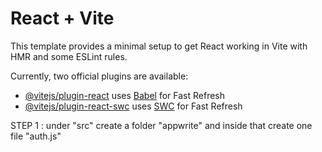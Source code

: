 # React + Vite

This template provides a minimal setup to get React working in Vite with HMR and some ESLint rules.

Currently, two official plugins are available:

- [@vitejs/plugin-react](https://github.com/vitejs/vite-plugin-react/blob/main/packages/plugin-react/README.md) uses [Babel](https://babeljs.io/) for Fast Refresh
- [@vitejs/plugin-react-swc](https://github.com/vitejs/vite-plugin-react-swc) uses [SWC](https://swc.rs/) for Fast Refresh


<!-- steps -->

<!-- 
step1-> npm i @reduxjs/toolkit react-redux react-router-dom appwrite @tinymce/tinymce-react html-react-parser react-hook-form

step2-> set .env file with👇🏻

VITE__APPWRITE_URL="test environment"
VITE__APPWRITE_PROJECT_ID=""
VITE__APPWRITE_DATABASE_ID=""
VITE__APPWRITE_COLLECTION_ID=""
VITE__APPWRITE_BUCKET_ID=""  

Rules-> always set it in root folder, and after adding or updating anything in .env always re-run your app and add it to git ignore using right click on file and selecting "Add it to gitignore"


STEP 3 -> create a project in APPWRITE and froms setting copy projctid and API endpoint 

STEP 4 -> copy API ENDPOINT and projectid and paste in .env file
VITE__APPWRITE_URL and VITE__APPWRITE_PROJECT_ID

STEP 5 -> inside appwrite go to database and click on create database & give some name once got created copy database id and paste in .env file VITE__APPWRITE_DATABASE_ID

STEP 6 -> click on create collection(table) and give name ("articles" we have) and copy id and paste in VITE__APPWRITE_COLLECTION_ID present inside .env

STEP 7 -> inside collection("articles") go to settings and then update permission which means kon kon collction k andr likh skta h, read kr skta h etc that all permission we need to give here
    *click on "+ADD a role" and select all create,read,update,delete means ki jo ek br register ho jae vo hi
    iss collection m likh pae, means collection m create hone k bd jo users h vo hi CRUD kr pae

    Select "ALL users" and select CRUD

STEP 8 -> go to attributes section
-> create attribute...type "string"... attributeKey-> "title", size->"255" ,required->"checked"..and click on    
   create toh "title" attribute create hogya
-> create attribute...type "string"... attributeKey-> "content", size->"255" ,required->"checked"..and click on   create toh "content" attribute create hogya
->  create attribute...type "string"... attributeKey-> "featuredImage", size->"255" ,required->"checked"..and click on   create toh "featuredImage" attribute create hogya, why we choose featuredImage as string reason being
ki image toh jaegi khi or hum uska id lekr store yha krdenge whihc will be in string 
-> create attribute...type "string"... attributeKey-> "status", size->"255" ,required->"un checked"..and click on   create toh "status" attribute create hogya
->create attribute...type "string"... attributeKey-> "userId", size->"255" ,required->"checked"..and click on   create toh "userId" attribute create hogya

STEP 9 -> go to indexes section and click on create index (if it is not clickable then refresh page or go to db and thn collections and then go to index )

index key-> "status"
index type-> Key
attribute-> "status"
Order->"ASC"

u can select multiple attributes if u need more keys

STEP 10 -> go to STORAGE section and click on create bucket and give name "images"
we will keep all our images here
copy the bucket id and paste in VITE__APPWRITE_BUCKET_ID inside .env file

go to settings and then update permission which means kon kon buckets ko access kr skta h that all permission we need to give here
Select "ALL USER" and select all CRUD and in the end click on UPDATE

STEP 11 -> Handling env variables like the way they're handled in production
why we are doing this sometimes env variables do not load and then error comes so it becomes difficult to debug the error 
create a folder with name "conf" inside "src" and thn create a file "conf.js" and import all 
variables and convert them to string
 -->
<!-- --------------------------------------------------------------------------- -->


<!--                             STEP 2                                -->
<!--                  Build authentication service with appwrite       -->


STEP 1 : under "src" create a folder "appwrite" and inside that create one file "auth.js"

